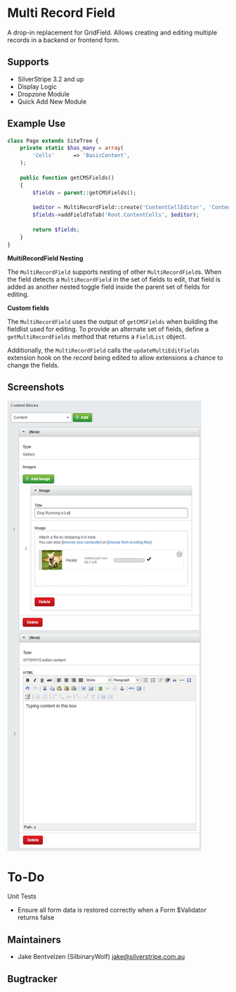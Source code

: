 # Multi Record Field

A drop-in replacement for GridField.
Allows creating and editing multiple records in a backend or frontend form.

## Supports

* SilverStripe 3.2 and up
* Display Logic
* Dropzone Module
* Quick Add New Module

## Example Use
 

```php
class Page extends SiteTree {
    private static $has_many = array(
        'Cells'      => 'BasicContent',
    );

    public function getCMSFields()
    {
        $fields = parent::getCMSFields();

        $editor = MultiRecordField::create('ContentCellEditor', 'Content Cells', $this->Cells());
        $fields->addFieldToTab('Root.ContentCells', $editor);

        return $fields;
    }
}
```

**MultiRecordField Nesting**

The `MultiRecordField` supports nesting of other 
`MultiRecordField`s. When the field detects a `MultiRecordField` 
in the set of fields to edit, that field is added as another nested toggle 
field inside the parent set of fields for editing. 

**Custom fields**

The `MultiRecordField` uses the output of `getCMSFields` when building
the fieldlist used for editing. To provide an alternate set of fields, define
a `getMultiRecordFields` method that returns a `FieldList` object.

Additionally, the `MultiRecordField` calls the `updateMultiEditFields` 
extension hook on the _record_ being edited to allow extensions a chance to
change the fields. 

## Screenshots

![Alt text](/screenshots/1.png "Image of using Elemental with MultiRecordField")

# To-Do

Unit Tests
- Ensure all form data is restored correctly when a Form $Validator returns false

## Maintainers

* Jake Bentvelzen (SilbinaryWolf) <jake@silverstripe.com.au>
 
## Bugtracker
